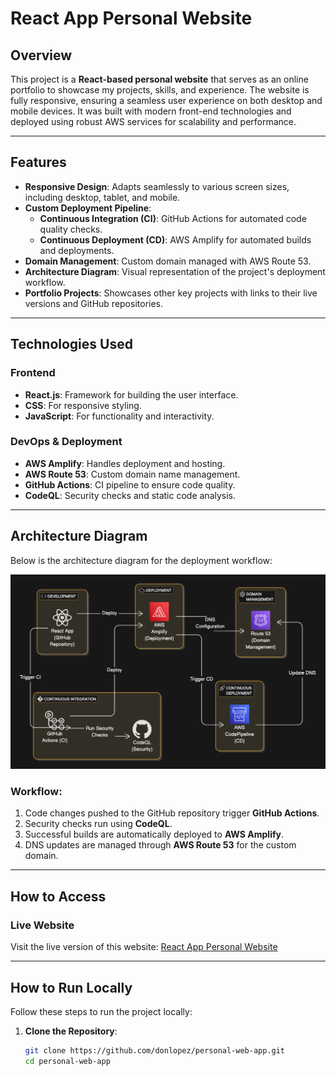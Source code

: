 # React App Personal Website

## Overview
This project is a **React-based personal website** that serves as an online portfolio to showcase my projects, skills, and experience. The website is fully responsive, ensuring a seamless user experience on both desktop and mobile devices. It was built with modern front-end technologies and deployed using robust AWS services for scalability and performance.

---

## Features
- **Responsive Design**: Adapts seamlessly to various screen sizes, including desktop, tablet, and mobile.
- **Custom Deployment Pipeline**:
  - **Continuous Integration (CI)**: GitHub Actions for automated code quality checks.
  - **Continuous Deployment (CD)**: AWS Amplify for automated builds and deployments.
- **Domain Management**: Custom domain managed with AWS Route 53.
- **Architecture Diagram**: Visual representation of the project's deployment workflow.
- **Portfolio Projects**: Showcases other key projects with links to their live versions and GitHub repositories.

---

## Technologies Used
### Frontend
- **React.js**: Framework for building the user interface.
- **CSS**: For responsive styling.
- **JavaScript**: For functionality and interactivity.

### DevOps & Deployment
- **AWS Amplify**: Handles deployment and hosting.
- **AWS Route 53**: Custom domain name management.
- **GitHub Actions**: CI pipeline to ensure code quality.
- **CodeQL**: Security checks and static code analysis.

---

## Architecture Diagram
Below is the architecture diagram for the deployment workflow:

![React App Deployment Architecture](./src/assets/reactdiagram.png)

### Workflow:
1. Code changes pushed to the GitHub repository trigger **GitHub Actions**.
2. Security checks run using **CodeQL**.
3. Successful builds are automatically deployed to **AWS Amplify**.
4. DNS updates are managed through **AWS Route 53** for the custom domain.

---

## How to Access
### Live Website
Visit the live version of this website: [React App Personal Website](https://lopezbio.com)

---

## How to Run Locally
Follow these steps to run the project locally:

1. **Clone the Repository**:
   ```bash
   git clone https://github.com/donlopez/personal-web-app.git
   cd personal-web-app 
